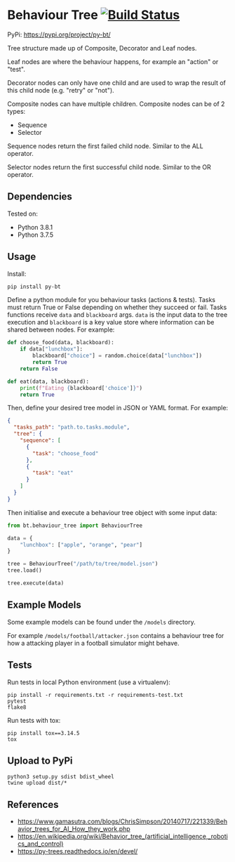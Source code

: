 # Behaviour Tree [![Build Status](https://travis-ci.com/dlavelle7/py-bt.svg?branch=master)](https://travis-ci.com/dlavelle7/py-bt)

PyPi: https://pypi.org/project/py-bt/

Tree structure made up of Composite, Decorator and Leaf nodes.

Leaf nodes are where the behaviour happens, for example an "action" or "test".

Decorator nodes can only have one child and are used to wrap the result of this child node (e.g. "retry" or "not").

Composite nodes can have multiple children. Composite nodes can be of 2 types:
* Sequence
* Selector

Sequence nodes return the first failed child node. Similar to the ALL operator.

Selector nodes return the first successful child node. Similar to the OR operator.

## Dependencies

Tested on:
* Python 3.8.1
* Python 3.7.5

## Usage

Install:

```bash
pip install py-bt
```

Define a python module for you behaviour tasks (actions & tests). Tasks must return True or False
depending on whether they succeed or fail. Tasks functions receive `data` and `blackboard` args.
`data` is the input data to the tree execution and `blackboard` is a key value store where
information can be shared between nodes. For example:

```python
def choose_food(data, blackboard):
    if data["lunchbox"]:
        blackboard["choice"] = random.choice(data["lunchbox"])
        return True
    return False

def eat(data, blackboard):
    print(f"Eating {blackboard['choice']}")
    return True
```

Then, define your desired tree model in JSON or YAML format. For example:

```json
{
  "tasks_path": "path.to.tasks.module",
  "tree": {
    "sequence": [
      {
        "task": "choose_food"
      },
      {
        "task": "eat"
      }
    ]
  }
}
```

Then initialise and execute a behaviour tree object with some input data:

```python
from bt.behaviour_tree import BehaviourTree

data = {
    "lunchbox": ["apple", "orange", "pear"]
}

tree = BehaviourTree("/path/to/tree/model.json")
tree.load()

tree.execute(data)
```

## Example Models

Some example models can be found under the `/models` directory.

For example `/models/football/attacker.json` contains a behaviour tree for how a attacking player in a
football simulator might behave.


## Tests

Run tests in local Python environment (use a virtualenv):
```
pip install -r requirements.txt -r requirements-test.txt
pytest
flake8
```

Run tests with tox:
```
pip install tox==3.14.5
tox
```

## Upload to PyPi

```
python3 setup.py sdist bdist_wheel
twine upload dist/*
```

## References

* https://www.gamasutra.com/blogs/ChrisSimpson/20140717/221339/Behavior_trees_for_AI_How_they_work.php
* https://en.wikipedia.org/wiki/Behavior_tree_(artificial_intelligence,_robotics_and_control)
* https://py-trees.readthedocs.io/en/devel/
